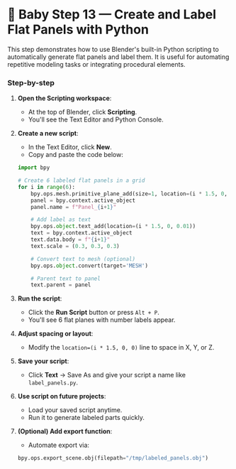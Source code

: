 # 🐍 Baby Step 13 — Create and Label Flat Panels with Python

This step demonstrates how to use Blender's built-in Python scripting to automatically generate flat panels and label them. It is useful for automating repetitive modeling tasks or integrating procedural elements.

### Step-by-step

1. **Open the Scripting workspace**:
   - At the top of Blender, click **Scripting**.
   - You'll see the Text Editor and Python Console.

2. **Create a new script**:
   - In the Text Editor, click **New**.
   - Copy and paste the code below:

   ```python
   import bpy

   # Create 6 labeled flat panels in a grid
   for i in range(6):
       bpy.ops.mesh.primitive_plane_add(size=1, location=(i * 1.5, 0, 0))
       panel = bpy.context.active_object
       panel.name = f"Panel_{i+1}"

       # Add label as text
       bpy.ops.object.text_add(location=(i * 1.5, 0, 0.01))
       text = bpy.context.active_object
       text.data.body = f"{i+1}"
       text.scale = (0.3, 0.3, 0.3)

       # Convert text to mesh (optional)
       bpy.ops.object.convert(target='MESH')

       # Parent text to panel
       text.parent = panel
   ```

3. **Run the script**:
   - Click the **Run Script** button or press `Alt + P`.
   - You'll see 6 flat planes with number labels appear.

4. **Adjust spacing or layout**:
   - Modify the `location=(i * 1.5, 0, 0)` line to space in X, Y, or Z.

5. **Save your script**:
   - Click **Text** → Save As and give your script a name like `label_panels.py`.

6. **Use script on future projects**:
   - Load your saved script anytime.
   - Run it to generate labeled parts quickly.

7. **(Optional) Add export function**:
   - Automate export via:
   ```python
   bpy.ops.export_scene.obj(filepath="/tmp/labeled_panels.obj")
   ```